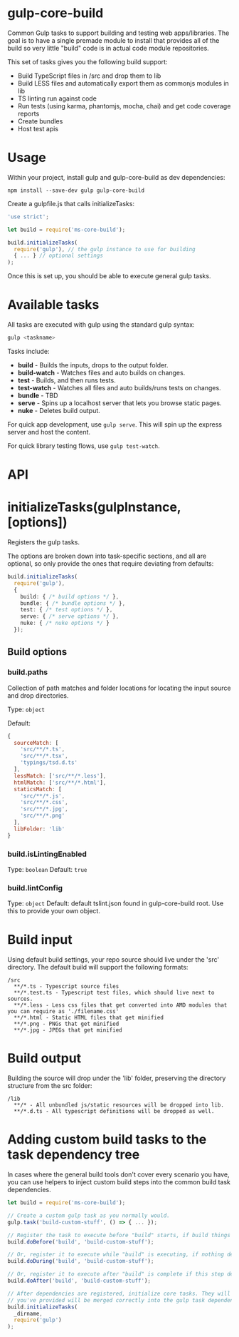 # gulp-core-build

Common Gulp tasks to support building and testing web apps/libraries. The goal is to have
a single premade module to install that provides all of the build so very little "build" code
is in actual code module repositories.

This set of tasks gives you the following build support:

* Build TypeScript files in /src and drop them to lib
* Build LESS files and automatically export them as commonjs modules in lib
* TS linting run against code
* Run tests (using karma, phantomjs, mocha, chai) and get code coverage reports
* Create bundles
* Host test apis

# Usage

Within your project, install gulp and gulp-core-build as dev dependencies:

```
npm install --save-dev gulp gulp-core-build
```

Create a gulpfile.js that calls initializeTasks:

```javascript
'use strict';

let build = require('ms-core-build');

build.initializeTasks(
  require('gulp'), // the gulp instance to use for building
  { ... } // optional settings
);
```

Once this is set up, you should be able to execute general gulp tasks.

# Available tasks

All tasks are executed with gulp using the standard gulp syntax:

```bash
gulp <taskname>
```

Tasks include:

* **build** - Builds the inputs, drops to the output folder.
* **build-watch** - Watches files and auto builds on changes.
* **test** - Builds, and then runs tests.
* **test-watch** - Watches all files and auto builds/runs tests on changes.
* **bundle** - TBD
* **serve** - Spins up a localhost server that lets you browse static pages.
* **nuke** - Deletes build output.

For quick app development, use `gulp serve`. This will spin up the express server and host the content.

For quick library testing flows, use `gulp test-watch`.

# API

# initializeTasks(gulpInstance, [options])

Registers the gulp tasks.

The options are broken down into task-specific sections, and all are optional, so only provide the ones
that require deviating from defaults:

```typescript
build.initializeTasks(
  require('gulp'),
  {
    build: { /* build options */ },
    bundle: { /* bundle options */ },
    test: { /* test options */ },
    serve: { /* serve options */ },
    nuke: { /* nuke options */ }
  });
```

## Build options

### build.paths

Collection of path matches and folder locations for locating the input source and drop directories.

Type: `object`

Default:
```javascript
{
  sourceMatch: [
    'src/**/*.ts',
    'src/**/*.tsx',
    'typings/tsd.d.ts'
  ],
  lessMatch: ['src/**/*.less'],
  htmlMatch: ['src/**/*.html'],
  staticsMatch: [
    'src/**/*.js',
    'src/**/*.css',
    'src/**/*.jpg',
    'src/**/*.png'
  ],
  libFolder: 'lib'
}
```
### build.isLintingEnabled

Type: `boolean`
Default: `true`

### build.lintConfig

Type: `object`
Default: default tslint.json found in gulp-core-build root. Use this to provide your own object.

# Build input

Using default build settings, your repo source should live under the 'src' directory. The default build will support the following formats:

```text
/src
  **/*.ts - Typescript source files
  **/*.test.ts - Typescript test files, which should live next to sources.
  **/*.less - Less css files that get converted into AMD modules that you can require as './filename.css'
  **/*.html - Static HTML files that get minified
  **/*.png - PNGs that get minified
  **/*.jpg - JPEGs that get minified
```


# Build output

Building the source will drop under the 'lib' folder, preserving the directory structure from the src folder:

```text
/lib
  **/* - All unbundled js/static resources will be dropped into lib.
  **/*.d.ts - All typescript definitions will be dropped as well.
```


# Adding custom build tasks to the task dependency tree

In cases where the general build tools don't cover every scenario you have, you can use helpers to inject custom
build steps into the common build task dependencies.

```javascript
let build = require('ms-core-build');

// Create a custom gulp task as you normally would.
gulp.task('build-custom-stuff', () => { ... });

// Register the task to execute before "build" starts, if build things depend on this step.
build.doBefore('build', 'build-custom-stuff');

// Or, register it to execute while "build" is executing, if nothing depends on this step.
build.doDuring('build', 'build-custom-stuff');

// Or, register it to execute after "build" is complete if this step depends on build to be complete.
build.doAfter('build', 'build-custom-stuff');

// After dependencies are registered, initialize core tasks. They will make sure all of the instructions
// you've provided will be merged correctly into the gulp task dependencies.
build.initializeTasks(
  _dirname,
  require('gulp')
);
```







